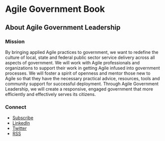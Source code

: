 # Agile Government Book

## About Agile Government Leadership

### Mission

By bringing applied Agile practices to government, we want to redefine the culture of local, state and federal public sector service delivery across all aspects of government. We will work with Agile professionals and organizations to support their work in getting Agile infused into government processes. We will foster a spirit of openness and mentor those new to Agile so that they have the necessary practical advice, resources, tools and community support for successful deployment. Through Agile Government Leadership, we will create a responsive, engaged government that more efficiently and effectively serves its citizens.

### Connect 

* [Subscribe](http://agilegovleaders.org/subscribe)
* [LinkedIn](http://www.linkedin.com/groups/Agile-Gov-6642487?home=&gid=6642487&trk=anet_ug_hm&goback=%2Egmp_6642487)
* [Twitter](http://twitter.com/agilegovleaders)
* [RSS](http://agilegovleaders.org/feed)
